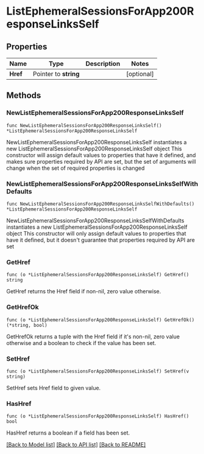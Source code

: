# ListEphemeralSessionsForApp200ResponseLinksSelf

## Properties

Name | Type | Description | Notes
------------ | ------------- | ------------- | -------------
**Href** | Pointer to **string** |  | [optional] 

## Methods

### NewListEphemeralSessionsForApp200ResponseLinksSelf

`func NewListEphemeralSessionsForApp200ResponseLinksSelf() *ListEphemeralSessionsForApp200ResponseLinksSelf`

NewListEphemeralSessionsForApp200ResponseLinksSelf instantiates a new ListEphemeralSessionsForApp200ResponseLinksSelf object
This constructor will assign default values to properties that have it defined,
and makes sure properties required by API are set, but the set of arguments
will change when the set of required properties is changed

### NewListEphemeralSessionsForApp200ResponseLinksSelfWithDefaults

`func NewListEphemeralSessionsForApp200ResponseLinksSelfWithDefaults() *ListEphemeralSessionsForApp200ResponseLinksSelf`

NewListEphemeralSessionsForApp200ResponseLinksSelfWithDefaults instantiates a new ListEphemeralSessionsForApp200ResponseLinksSelf object
This constructor will only assign default values to properties that have it defined,
but it doesn't guarantee that properties required by API are set

### GetHref

`func (o *ListEphemeralSessionsForApp200ResponseLinksSelf) GetHref() string`

GetHref returns the Href field if non-nil, zero value otherwise.

### GetHrefOk

`func (o *ListEphemeralSessionsForApp200ResponseLinksSelf) GetHrefOk() (*string, bool)`

GetHrefOk returns a tuple with the Href field if it's non-nil, zero value otherwise
and a boolean to check if the value has been set.

### SetHref

`func (o *ListEphemeralSessionsForApp200ResponseLinksSelf) SetHref(v string)`

SetHref sets Href field to given value.

### HasHref

`func (o *ListEphemeralSessionsForApp200ResponseLinksSelf) HasHref() bool`

HasHref returns a boolean if a field has been set.


[[Back to Model list]](../README.md#documentation-for-models) [[Back to API list]](../README.md#documentation-for-api-endpoints) [[Back to README]](../README.md)


